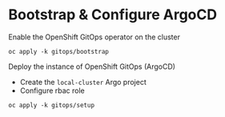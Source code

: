 # Bootstrap & Configure ArgoCD

Enable the OpenShift GitOps operator on the cluster

`oc apply -k gitops/bootstrap`

Deploy the instance of OpenShift GitOps (ArgoCD)
- Create the `local-cluster` Argo project
- Configure rbac role

`oc apply -k gitops/setup`
